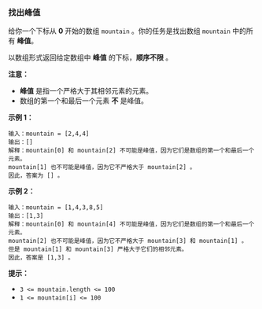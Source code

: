 ### 找出峰值 ###
给你一个下标从 **0** 开始的数组 `mountain` 。你的任务是找出数组 `mountain` 中的所有 **峰值**。

以数组形式返回给定数组中 **峰值** 的下标，**顺序不限** 。

**注意：**

* **峰值** 是指一个严格大于其相邻元素的元素。
* 数组的第一个和最后一个元素 **不** 是峰值。


**示例 1：**

```
输入：mountain = [2,4,4]
输出：[]
解释：mountain[0] 和 mountain[2] 不可能是峰值，因为它们是数组的第一个和最后一个元素。
mountain[1] 也不可能是峰值，因为它不严格大于 mountain[2] 。
因此，答案为 [] 。
```

**示例 2：**

```
输入：mountain = [1,4,3,8,5]
输出：[1,3]
解释：mountain[0] 和 mountain[4] 不可能是峰值，因为它们是数组的第一个和最后一个元素。
mountain[2] 也不可能是峰值，因为它不严格大于 mountain[3] 和 mountain[1] 。
但是 mountain[1] 和 mountain[3] 严格大于它们的相邻元素。
因此，答案是 [1,3] 。
```



**提示：**

* `3 <= mountain.length <= 100`
* `1 <= mountain[i] <= 100`

